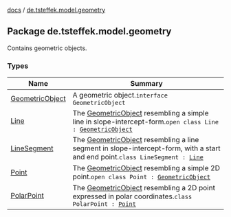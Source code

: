 [docs](../index.md) / [de.tsteffek.model.geometry](./index.md)

## Package de.tsteffek.model.geometry

Contains geometric objects.

### Types

| Name | Summary |
|---|---|
| [GeometricObject](-geometric-object/index.md) | A geometric object.`interface GeometricObject` |
| [Line](-line/index.md) | The [GeometricObject](-geometric-object/index.md) resembling a simple line in slope-intercept-form.`open class Line : `[`GeometricObject`](-geometric-object/index.md) |
| [LineSegment](-line-segment/index.md) | The [GeometricObject](-geometric-object/index.md) resembling a line segment in slope-intercept-form, with a start and end point.`class LineSegment : `[`Line`](-line/index.md) |
| [Point](-point/index.md) | The [GeometricObject](-geometric-object/index.md) resembling a simple 2D point.`open class Point : `[`GeometricObject`](-geometric-object/index.md) |
| [PolarPoint](-polar-point/index.md) | The [GeometricObject](-geometric-object/index.md) resembling a 2D point expressed in polar coordinates.`class PolarPoint : `[`Point`](-point/index.md) |
